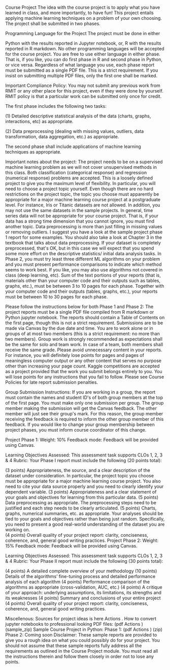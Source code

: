 
Course Project
The idea with the course project is to apply what you have learned in class, and more importantly, to have fun!
This project entails applying machine learning techniques on a problem of your own choosing. The project shall be submitted in two phases.

Programming Language for the Project
The project must be done in either

Python with the results reported in Jupyter notebook, or,
R with the results reported in R markdown.
No other programming languages will be accepted for the course project.
You are free to use either language in either phase. That is, if you like, you can do first phase in R and second phase in Python, or vice versa. Regardless of what language you use, each phase report must be submitted as a single PDF file. This is a strict requirement. If you insist on submitting multiple PDF files, only the first one shall be marked.

 

Important Compliance Policy: You may not submit any previous work from RMIT or any other place for this project, even if they were done by yourself. RMIT policy is that a particular work can be submitted only once for credit.

 

 The first phase includes the following two tasks:

(1) Detailed descriptive statistical analysis of the data (charts, graphs, interactions, etc) as appropriate.

(2) Data preprocessing (dealing with missing values, outliers, data transformation, data aggregation, etc.) as appropriate.

The second phase shall include applications of machine learning techniques as appropriate.

 

Important notes about the project:
The project needs to be on a supervised machine learning problem as we will not cover unsupervised methods in this class. Both classification (categorical response) and regression (numerical response) problems are accepted.
 This is a loosely defined project to give you the maximum level of flexibility. In particular, you will need to choose a project topic yourself.
Even though there are no hard restrictions on the project topic, the topic you choose must apparently be appropriate for a major machine learning course project at a postgraduate level. For instance, Iris or Titanic datasets are not allowed. In addition, you may not use the same datasets in the sample projects.
In general, time series data will not be appropriate for your course project. That is, if your data has a strong time dimension that you cannot ignore, you must find another topic.
Data preprocessing is more than just filling in missing values or removing outliers. I suggest you have a look at the sample project phase 1 report for some examples. You should also take a look at Chapter 3 in the textbook that talks about data preprocessing.
If your dataset is completely preprocessed, that's OK, but in this case we will expect that you spend some more effort on the descriptive statistics/ initial data analysis tasks.
In Phase 2, you must try least three different ML algorithms on your problem and you must present performance comparisons to indicate which method seems to work best. If you like, you may also use algorithms not covered in class (deep learning, etc).
Sum of the text portions of your reports (that is, materials other than your computer code and their outputs such as tables, graphs, etc.), must be between 3 to 10 pages for each phase. Together with your computer code and their outputs (tables, graphs, etc.), your reports must be between 10 to 30 pages for each phase.
 

Please follow the instructions below for both Phase 1 and Phase 2:
The project reports must be a single PDF file compiled from R markdown or Python jupyter notebook. 
The reports should contain a Table of Contents on the first page, though this is not a strict requirement.
Submissions are to be made via Canvas by the due date and time.
You are to work alone or in groups of at most two members (this is a strict requirement: no more than two members).
Group work is strongly recommended as expectations shall be the same for solo and team work. In case of a team, both members shall receive the same grade.
Please avoid unnecessary content in your reports. For instance, you will definitely lose points for pages and pages of meaningless computer output or any other content that serves no purpose other than increasing your page count.
Kaggle competitions are accepted as a project provided that the work you submit belongs entirely to you.
You will lose points for any instructions that you fail to follow.
Please see Course Policies for late report submission penalties.

 

Group Submission Instructions:
If you are working in a group, the report must contain the names and student ID's of both group members at the top of the first page.
You must make only one submission per group. The group member making the submission will get the Canvas feedback. The other member will just see their group's mark. For this reason, the group member receiving the feedback is required to inform the other group member of this feedback.
If you would like to change your group membership between project phases, you must inform course coordinator of this change.
 

Project Phase 1:
Weight: 10%
Feedback mode: 
Feedback will be provided using Canvas. 

Learning Objectives Assessed:
This assessment task supports CLOs 1, 2, 3 & 4
Rubric:
Your Phase I report must include the following (20 points total):

(3 points) Appropriateness, the source, and a clear description of the dataset under consideration. In particular, the project topic you choose must be appropriate for a major machine learning course project. You also need to cite your data source properly and you need to clearly identify your dependent variable.
(3 points) Appropriateness and a clear statement of your goals and objectives for learning from this particular data. 
(5 points) Data preprocessing as appropriate. The preprocessing steps need to be justified and each step needs to be clearly articulated.
(5 points) Charts, graphs, numerical summaries, etc. as appropriate. Your analyses should be tied to your goals and objectives rather than being just random. Specifically, you need to present a good real-world understanding of the dataset you are working on.  
(4 points) Overall quality of your project report: clarity, conciseness, coherence, and, general good writing practices.
Project Phase 2:
Weight: 15%
Feedback mode: 
Feedback will be provided using Canvas. 

Learning Objectives Assessed:
This assessment task supports CLOs 1, 2, 3 & 4
Rubric:
Your Phase II report must include the following (30 points total):

(4 points) A detailed complete overview of your methodology
(10 points) Details of the algorithms’ fine-tuning process and detailed performance analysis of each algorithm
(4 points) Performance comparison of the algorithms as appropriate (cross-validation, AUC, etc.)
(4 points) A critique of your approach: underlying assumptions, its limitations, its strengths and its weaknesses
(4 points) Summary and conclusions of your entire project
(4 points) Overall quality of your project report: clarity, conciseness, coherence, and, general good writing practices.
 

Miscellenous:
Sources for project ideas is here Actions  .
How to convert jupyter notebooks to professional looking PDF files: (pdf Actions  ) (sample_zip)
Sample Course Project in Python:
Phase 1: (pdf Actions  ) (zip)
Phase 2: Coming soon
Disclaimer: These sample reports are provided to give you a rough idea on what you could possibly do for your project. You should not assume that these sample reports fully address all the requirements as outlined in the Course Project module. You must read all the instructions therein and follow them closely in order not to lose any points.

